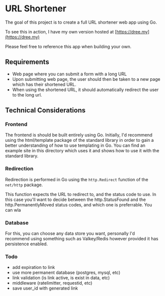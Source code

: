 # URL Shortener

The goal of this project is to create a full URL shortener web app
using Go.

To see this in action, I have my own version hosted at [https://dree.my](https://dree.my)

Please feel free to reference this app when building your own.

## Requirements

- Web page where you can submit a form with a long URL
- Upon submitting web page, the user should then be taken to a new page which has their shortened URL.
- When using the shortened URL, it should automatically redirect the user to the long url.

## Technical Considerations

### Frontend

The frontend is should be built entirely using Go. Initially, I'd recommend using the html/template package of the standard library in order to gain a better understanding of how to use templating in Go. You can find an example site in this directory which uses it and shows how to use it with the standard library.

### Redirection

Redirection is performed in Go using the `http.Redirect` function of the `net/http` package.

This function expects the URL to redirect to, and the status code to use. In this case you'll want to decide between the http.StatusFound and the http.PermanentlyMoved status codes, and which one is preferrable. You can wla

### Database

For this, you can choose any data store you want, personally I'd recommend using something such as Valkey/Redis however provided it has persistence enabled.

### Todo
- add expiration to link
- use more permanent database (postgres, mysql, etc)
- link validation (is link active, is exist in data, etc)
- middleware (ratelimitter, requestid, etc)
- save user_id with generated link
